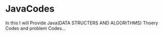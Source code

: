 # JavaCodes
In this I will Provide Java(DATA STRUCTERS AND ALGORITHMS) Thoery Codes and problem Codes...
